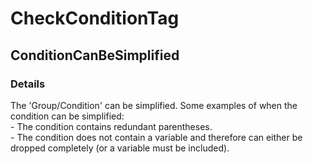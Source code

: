 ﻿---  
uid: Validator_4_9_3  
---

# CheckConditionTag

## ConditionCanBeSimplified

### Details

The 'Group\/Condition' can be simplified. Some examples of when the condition can be simplified:  
  \- The condition contains redundant parentheses.  
  \- The condition does not contain a variable and therefore can either be dropped completely (or a variable must be included).
